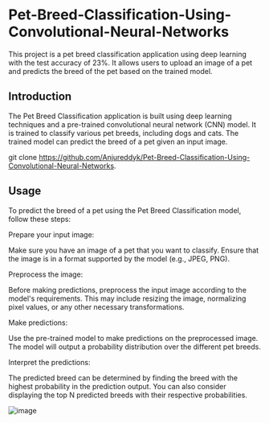 # Pet-Breed-Classification-Using-Convolutional-Neural-Networks

This project is a pet breed classification application using deep learning with the test accuracy of 23%. It allows users to upload an image of a pet and predicts the breed of the pet based on the trained model.

## Introduction

The Pet Breed Classification application is built using deep learning techniques and a pre-trained convolutional neural network (CNN) model. It is trained to classify various pet breeds, including dogs and cats. The trained model can predict the breed of a pet given an input image.

git clone https://github.com/Anjureddyk/Pet-Breed-Classification-Using-Convolutional-Neural-Networks.
   
## Usage

To predict the breed of a pet using the Pet Breed Classification model, follow these steps:



Prepare your input image:

Make sure you have an image of a pet that you want to classify. Ensure that the image is in a format supported by the model (e.g., JPEG, PNG).

Preprocess the image:

Before making predictions, preprocess the input image according to the model's requirements. This may include resizing the image, normalizing pixel values, or any other necessary transformations.

Make predictions:

Use the pre-trained model to make predictions on the preprocessed image. The model will output a probability distribution over the different pet breeds.

Interpret the predictions:

The predicted breed can be determined by finding the breed with the highest probability in the prediction output. You can also consider displaying the top N predicted breeds with their respective probabilities.


![image](https://github.com/Anjureddyk/Pet-Breed-Classification-Using-Convolutional-Neural-Networks/assets/109125485/d7bf8b5b-4348-4dd8-b578-37aedf42f3aa)


